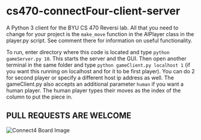# cs470-connectFour-client-server

A Python 3 client for the BYU CS 470 Reversi lab. All that you need to change for your project is the `make_move` function in the AIPlayer class in the player.py script. See comment there for information on useful functionality.

To run, enter directory where this code is located and type `python gameServer.py 10`. This starts the server and the GUI. Then open another terminal in the same folder and type `python gameClient.py localhost 1` (if you want this running on localhost and for it to be first player). You can do 2 for second player or specify a different host ip address as well. The gameClient.py also accepts an additional parameter `human` if you want a human player. The human player types their moves as the index of the column to put the piece in.

## PULL REQUESTS ARE WELCOME

![Connect4 Board Image](https://upload.wikimedia.org/wikipedia/commons/a/ad/Connect_Four.gif)

